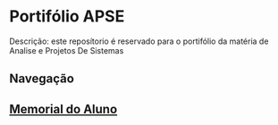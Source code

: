 # Portifólio APSE
 Descrição: este reposítorio é reservado para o portifólio da matéria de Analise e Projetos De Sistemas 

## Navegação

## [<ins>Memorial do Aluno</ins>]($root$/../Memorial%20do%20Aluno/Memorial.md)
